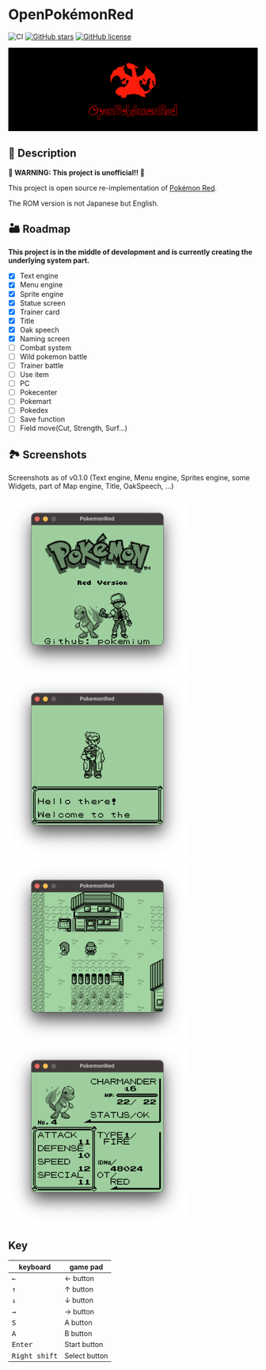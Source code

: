 # OpenPokémonRed

![CI](https://github.com/Akatsuki-py/PokemonRed/workflows/Go/badge.svg)
[![GitHub stars](https://img.shields.io/github/stars/Akatsuki-py/OpenPokemonRed)](https://github.com/Akatsuki-py/OpenPokemonRed/stargazers)
[![GitHub license](https://img.shields.io/github/license/Akatsuki-py/OpenPokemonRed)](https://github.com/Akatsuki-py/OpenPokemonRed/blob/master/LICENSE)

<img src="header.png" />

## 🔰 Description

**🚧 WARNING: This project is unofficial!! 🚧**

This project is open source re-implementation of [Pokémon Red](https://www.pokemon.com/us/pokemon-video-games/pokemon-red-version-and-pokemon-blue-version/).

The ROM version is not Japanese but English.

## 🏜 Roadmap

**This project is in the middle of development and is currently creating the underlying system part.**  

- [x] Text engine
- [x] Menu engine
- [x] Sprite engine
- [x] Statue screen
- [x] Trainer card
- [x] Title
- [x] Oak speech
- [x] Naming screen
- [ ] Combat system
- [ ] Wild pokemon battle
- [ ] Trainer battle
- [ ] Use item
- [ ] PC
- [ ] Pokecenter
- [ ] Pokemart
- [ ] Pokedex
- [ ] Save function
- [ ] Field move(Cut, Strength, Surf...)

## 🏞 Screenshots

Screenshots as of v0.1.0 (Text engine, Menu engine, Sprites engine, some Widgets, part of Map engine, Title, OakSpeech, ...)

<img src="./screenshots/title.png" width="360px" height="360px" /> &nbsp;&nbsp; <img src="./screenshots/oak_speech.png" width="360px" height="360px" />

<img src="./screenshots/overworld.png" width="360px" height="360px" /> &nbsp;&nbsp; <img src="./screenshots/status_screen.png" width="360px" height="360px" />

## Key

| keyboard             | game pad      |
| -------------------- | ------------- |
| <kbd>&larr;</kbd>    | &larr; button |
| <kbd>&uarr;</kbd>    | &uarr; button |
| <kbd>&darr;</kbd>    | &darr; button |
| <kbd>&rarr;</kbd>    | &rarr; button |
| <kbd>S</kbd>         | A button      |
| <kbd>A</kbd>         | B button      |
| <kbd>Enter</kbd>     | Start button  |
| <kbd>Right shift</kbd> | Select button |